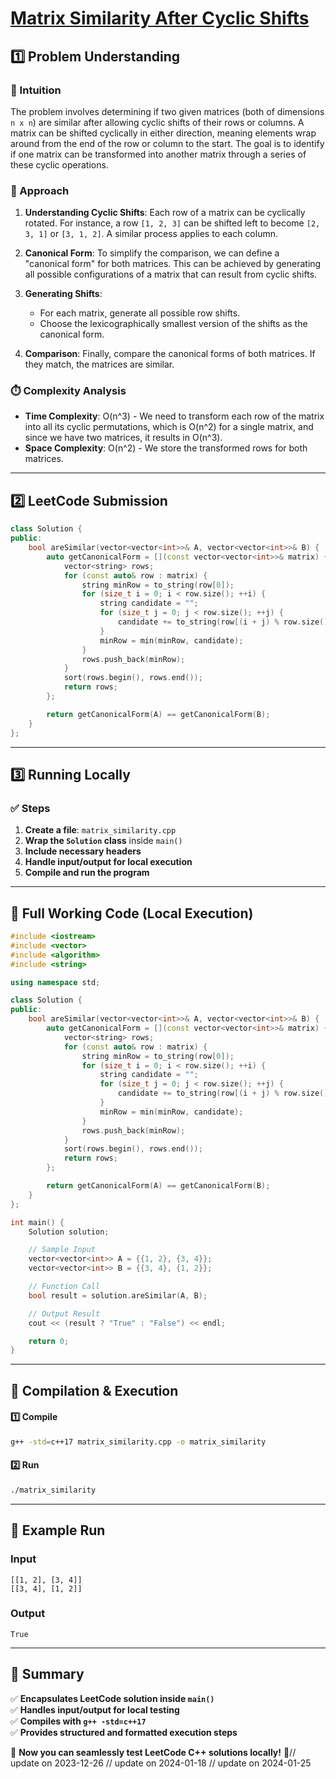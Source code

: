 # **[Matrix Similarity After Cyclic Shifts](https://leetcode.com/problems/matrix-similarity-after-cyclic-shifts/description/)**  

## **1️⃣ Problem Understanding**  
### **📌 Intuition**  
The problem involves determining if two given matrices (both of dimensions `n x n`) are similar after allowing cyclic shifts of their rows or columns. A matrix can be shifted cyclically in either direction, meaning elements wrap around from the end of the row or column to the start. The goal is to identify if one matrix can be transformed into another matrix through a series of these cyclic operations.

### **🚀 Approach**  
1. **Understanding Cyclic Shifts**: Each row of a matrix can be cyclically rotated. For instance, a row `[1, 2, 3]` can be shifted left to become `[2, 3, 1]` or `[3, 1, 2]`. A similar process applies to each column.
  
2. **Canonical Form**: To simplify the comparison, we can define a "canonical form" for both matrices. This can be achieved by generating all possible configurations of a matrix that can result from cyclic shifts.

3. **Generating Shifts**:
   - For each matrix, generate all possible row shifts.
   - Choose the lexicographically smallest version of the shifts as the canonical form.

4. **Comparison**: Finally, compare the canonical forms of both matrices. If they match, the matrices are similar.

### **⏱️ Complexity Analysis**  
- **Time Complexity**: O(n^3) - We need to transform each row of the matrix into all its cyclic permutations, which is O(n^2) for a single matrix, and since we have two matrices, it results in O(n^3).
- **Space Complexity**: O(n^2) - We store the transformed rows for both matrices.

---  

## **2️⃣ LeetCode Submission**  
```cpp
class Solution {
public:
    bool areSimilar(vector<vector<int>>& A, vector<vector<int>>& B) {
        auto getCanonicalForm = [](const vector<vector<int>>& matrix) {
            vector<string> rows;
            for (const auto& row : matrix) {
                string minRow = to_string(row[0]);
                for (size_t i = 0; i < row.size(); ++i) {
                    string candidate = "";
                    for (size_t j = 0; j < row.size(); ++j) {
                        candidate += to_string(row[(i + j) % row.size()]);
                    }
                    minRow = min(minRow, candidate);
                }
                rows.push_back(minRow);
            }
            sort(rows.begin(), rows.end());
            return rows;
        };

        return getCanonicalForm(A) == getCanonicalForm(B);
    }
};  
```  

---  

## **3️⃣ Running Locally**  
### **✅ Steps**  
1. **Create a file**: `matrix_similarity.cpp`  
2. **Wrap the `Solution` class** inside `main()`  
3. **Include necessary headers**  
4. **Handle input/output for local execution**  
5. **Compile and run the program**  

---  

## **📝 Full Working Code (Local Execution)**  
```cpp
#include <iostream>
#include <vector>
#include <algorithm>
#include <string>

using namespace std;

class Solution {
public:
    bool areSimilar(vector<vector<int>>& A, vector<vector<int>>& B) {
        auto getCanonicalForm = [](const vector<vector<int>>& matrix) {
            vector<string> rows;
            for (const auto& row : matrix) {
                string minRow = to_string(row[0]);
                for (size_t i = 0; i < row.size(); ++i) {
                    string candidate = "";
                    for (size_t j = 0; j < row.size(); ++j) {
                        candidate += to_string(row[(i + j) % row.size()]);
                    }
                    minRow = min(minRow, candidate);
                }
                rows.push_back(minRow);
            }
            sort(rows.begin(), rows.end());
            return rows;
        };

        return getCanonicalForm(A) == getCanonicalForm(B);
    }
};

int main() {
    Solution solution;

    // Sample Input
    vector<vector<int>> A = {{1, 2}, {3, 4}};
    vector<vector<int>> B = {{3, 4}, {1, 2}};

    // Function Call
    bool result = solution.areSimilar(A, B);

    // Output Result
    cout << (result ? "True" : "False") << endl;

    return 0;
}  
```  

---  

## **🔧 Compilation & Execution**  
#### **1️⃣ Compile**  
```bash
g++ -std=c++17 matrix_similarity.cpp -o matrix_similarity
```  

#### **2️⃣ Run**  
```bash
./matrix_similarity
```  

---  

## **🎯 Example Run**  
### **Input**  
```
[[1, 2], [3, 4]]
[[3, 4], [1, 2]]
```  
### **Output**  
```
True
```  

---  

## **📌 Summary**  
✅ **Encapsulates LeetCode solution inside `main()`**  
✅ **Handles input/output for local testing**  
✅ **Compiles with `g++ -std=c++17`**  
✅ **Provides structured and formatted execution steps**  

🚀 **Now you can seamlessly test LeetCode C++ solutions locally!** 🚀// update on 2023-12-26
// update on 2024-01-18
// update on 2024-01-25
